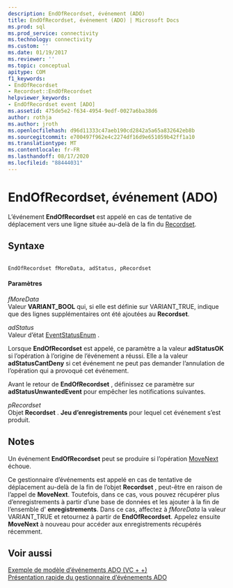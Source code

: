 ```yaml
---
description: EndOfRecordset, événement (ADO)
title: EndOfRecordset, événement (ADO) | Microsoft Docs
ms.prod: sql
ms.prod_service: connectivity
ms.technology: connectivity
ms.custom: ''
ms.date: 01/19/2017
ms.reviewer: ''
ms.topic: conceptual
apitype: COM
f1_keywords:
- EndOfRecordset
- Recordset::EndOfRecordset
helpviewer_keywords:
- EndOfRecordset event [ADO]
ms.assetid: 475de5e2-f634-4954-9edf-0027a6ba38d6
author: rothja
ms.author: jroth
ms.openlocfilehash: d96d11333c47aeb190cd2842a5a65a832642eb8b
ms.sourcegitcommit: e700497f962e4c2274df16d9e651059b42ff1a10
ms.translationtype: MT
ms.contentlocale: fr-FR
ms.lasthandoff: 08/17/2020
ms.locfileid: "88444031"
---
```

# <a name="endofrecordset-event-ado"></a>EndOfRecordset, événement (ADO)
L’événement **EndOfRecordset** est appelé en cas de tentative de déplacement vers une ligne située au-delà de la fin du [Recordset](../../../ado/reference/ado-api/recordset-object-ado.md).  
  
## <a name="syntax"></a>Syntaxe  
  
```  
  
EndOfRecordset fMoreData, adStatus, pRecordset  
```  
  
#### <a name="parameters"></a>Paramètres  
 *fMoreData*  
 Valeur **VARIANT_BOOL** qui, si elle est définie sur VARIANT_TRUE, indique que des lignes supplémentaires ont été ajoutées au **Recordset**.  
  
 *adStatus*  
 Valeur d’état [EventStatusEnum](../../../ado/reference/ado-api/eventstatusenum.md) .  
  
 Lorsque **EndOfRecordset** est appelé, ce paramètre a la valeur **adStatusOK** si l’opération à l’origine de l’événement a réussi. Elle a la valeur **adStatusCantDeny** si cet événement ne peut pas demander l’annulation de l’opération qui a provoqué cet événement.  
  
 Avant le retour de **EndOfRecordset** , définissez ce paramètre sur **adStatusUnwantedEvent** pour empêcher les notifications suivantes.  
  
 *pRecordset*  
 Objet **Recordset** . **Jeu d’enregistrements** pour lequel cet événement s’est produit.  
  
## <a name="remarks"></a>Notes  
 Un événement **EndOfRecordset** peut se produire si l’opération [MoveNext](../../../ado/reference/ado-api/movefirst-movelast-movenext-and-moveprevious-methods-ado.md) échoue.  
  
 Ce gestionnaire d’événements est appelé en cas de tentative de déplacement au-delà de la fin de l’objet **Recordset** , peut-être en raison de l’appel de **MoveNext**. Toutefois, dans ce cas, vous pouvez récupérer plus d’enregistrements à partir d’une base de données et les ajouter à la fin de l’ensemble d' **enregistrements**. Dans ce cas, affectez à *fMoreData* la valeur VARIANT_TRUE et retournez à partir de **EndOfRecordset**. Appelez ensuite **MoveNext** à nouveau pour accéder aux enregistrements récupérés récemment.  
  
## <a name="see-also"></a>Voir aussi  
 [Exemple de modèle d’événements ADO (VC + +)](../../../ado/reference/ado-api/ado-events-model-example-vc.md)   
 [Présentation rapide du gestionnaire d’événements ADO](../../../ado/guide/data/ado-event-handler-summary.md)
